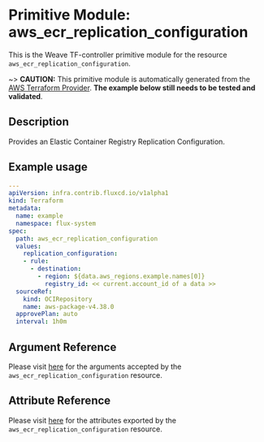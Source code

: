 
# Primitive Module: aws_ecr_replication_configuration

This is the Weave TF-controller primitive module for the resource `aws_ecr_replication_configuration`.

~> **CAUTION:** This primitive module is automatically generated from the [AWS Terraform Provider](https://registry.terraform.io/providers/hashicorp/aws/latest/docs/resources/ecr_replication_configuration). **The example below still needs to be tested and validated**.

## Description

Provides an Elastic Container Registry Replication Configuration.

## Example usage

```yaml
---
apiVersion: infra.contrib.fluxcd.io/v1alpha1
kind: Terraform
metadata:
  name: example
  namespace: flux-system
spec:
  path: aws_ecr_replication_configuration
  values:
    replication_configuration:
    - rule:
      - destination:
        - region: ${data.aws_regions.example.names[0]}
          registry_id: << current.account_id of a data >>
  sourceRef:
    kind: OCIRepository
    name: aws-package-v4.38.0
  approvePlan: auto
  interval: 1h0m
```

## Argument Reference

Please visit [here](https://registry.terraform.io/providers/hashicorp/aws/latest/docs/resources/ecr_replication_configuration#argument-reference) for the arguments accepted by the `aws_ecr_replication_configuration` resource.

## Attribute Reference

Please visit [here](https://registry.terraform.io/providers/hashicorp/aws/latest/docs/resources/ecr_replication_configuration#attributes-reference) for the attributes exported by the `aws_ecr_replication_configuration` resource.
